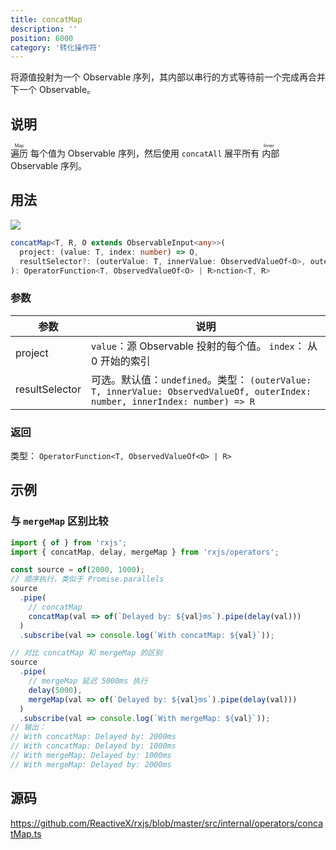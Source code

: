 ```yaml
---
title: concatMap
description: ''
position: 6000
category: '转化操作符'
---
```


<alert>

将源值投射为一个 Observable 序列，其内部以串行的方式等待前一个完成再合并下一个 Observable。

</alert>

## 说明

<ruby>遍历<rp>（</rp><rt>Map</rt><rp>）</rp></ruby> 每个值为 Observable 序列，然后使用 `concatAll` 展平所有 <ruby>内部<rp>（</rp><rt> Inner</rt><rp>）</rp></ruby> Observable 序列。

## 用法

![](https://rxjs.dev/assets/images/marble-diagrams/concatMap.png)

```ts
concatMap<T, R, O extends ObservableInput<any>>(
  project: (value: T, index: number) => O,
  resultSelector?: (outerValue: T, innerValue: ObservedValueOf<O>, outerIndex: number, innerIndex: number) => R
): OperatorFunction<T, ObservedValueOf<O> | R>nction<T, R>
```

### 参数

| 参数           | 说明                                                                                                                          |
| -------------- | ----------------------------------------------------------------------------------------------------------------------------- |
| project        | `value`：源 Observable 投射的每个值。 `index`： 从 0 开始的索引                                                               |
| resultSelector | 可选。默认值：`undefined`。类型： `(outerValue: T, innerValue: ObservedValueOf, outerIndex: number, innerIndex: number) => R` |

### 返回

类型： `OperatorFunction<T, ObservedValueOf<O> | R>`

## 示例

### 与 `mergeMap` 区别比较

```ts
import { of } from 'rxjs';
import { concatMap, delay, mergeMap } from 'rxjs/operators';

const source = of(2000, 1000);
// 顺序执行，类似于 Promise.parallels
source
  .pipe(
    // concatMap
    concatMap(val => of(`Delayed by: ${val}ms`).pipe(delay(val)))
  )
  .subscribe(val => console.log(`With concatMap: ${val}`));

// 对比 concatMap 和 mergeMap 的区别
source
  .pipe(
    // mergeMap 延迟 5000ms 执行
    delay(5000),
    mergeMap(val => of(`Delayed by: ${val}ms`).pipe(delay(val)))
  )
  .subscribe(val => console.log(`With mergeMap: ${val}`));
// 输出：
// With concatMap: Delayed by: 2000ms
// With concatMap: Delayed by: 1000ms
// With mergeMap: Delayed by: 1000ms
// With mergeMap: Delayed by: 2000ms
```

## 源码

<https://github.com/ReactiveX/rxjs/blob/master/src/internal/operators/concatMap.ts>
